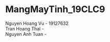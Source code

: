 # MangMayTinh_19CLC9

Nguyen Hoang Vu - 19127632 </br>
Tran Hoang Thai - </br>
Nguyen Anh Tuan - </br>
